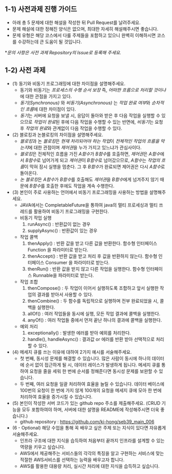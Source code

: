 ## 1-1) 사전과제 진행 가이드

- 아래 총 5 문제에 대한 해설을 작성한 뒤 Pull Request를 날려주세요.
- 문제 해설에 대한 정해진 양식은 없으며, 최대한 자세히 해설해주시면 좋습니다.
- 문제 유형은 해당 코스에서 다룰 주제들을 포함하고 있으니 완벽히 이해하시면 코스를 수강하는데 큰 도움이 될 것입니다.

**문의 사항은 사전 과제 Repository의 Issue로 등록해 주세요.*
  


## 1-2) 사전 과제

- (1) 동기와 비동기 프로그래밍에 대한 차이점을 설명해주세요.
  - 동기와 비동기는 *프로세스의 수행 순서 보장* 즉, *어떠한 흐름으로 처리할 것이냐*에 대한 관점을 가지고 있다.
  - *동기(Synchronous)* 와 *비동기(Asynchronous)* 는 *작업 완료 여부*와 *순차적인 흐름*에 대한 차이점이 있다.
  - *동기*는 서버에 요청을 보낼 시, 응답이 돌아와 받은 후 다음 작업을 실행할 수 있으므로 *작업이 완료*된 후에 다음 작업을 수행할 수 있는 반면에, *비동기*는 요청 후 *작업의 완료*와 관계없이 다음 작업을 수행할 수 있다.
- (2) 블로킹과 논블로킹의 차이점을 설명해주세요.
  - *블로킹*과 논 *블로킹*은 *현재 처리되어야 하는 작업*이 *전체적인 작업의 흐름을 막는지*에 대한 관점이며 *제어권*을 누가 가지고 있느냐가 관심사이다.
  - *블로킹*은 전체적인 흐름을 가진 *A함수*가 *B함수*를 호출하면, *제어권*은 *A함수*에서 *B함수*로 넘어가게 되고 *제어권*이 *B함수*로 넘어갔으므로, *A함수*는 *작업의 흐름*이 막혀 잠시 실행을 멈춘다. 그 후 *B함수*가 완료되면 제어권은 다시 *A함수*로 돌아온다.
  - *논 블로킹*은 *A함수*가 *B함수*를 호출해도 *제어권*을 *B함수*에게 넘겨주지 않기 때문에 *B함수*를 호출한 후에도 작업을 계속 수행한다.
- (3) 본인이 주로 사용하는 언어에서 비동기 프로그래밍을 사용하는 방법을 설명해주세요.
  - JAVA에서는 CompletableFuture을 통하여 java의 멀티 프로세싱과 멀티 쓰레드를 활용하여 비동기 프로그래밍을 구현한다.
  - 비동기 작업 실행
    1. runAsync() : 반환값이 없는 경우
    2. supplyAsync() : 반환값이 있는 경우
  - 작업 콜백
    1. thenApply() : 반환 값을 받고 다른 값을 반환한다. 함수형 인터페이스 Function 을 파라미터로 받는다.
    2. thenAccept() : 반환 값을 받고 처리 후 값을 반환하지 않는다. 함수형 인터페이스 Consumer 을 파라미터로 받는다.
    3. thenRun() : 반환 값을 받지 않고 다른 작업을 실행한다. 함수형 인터페이스 Runnable을 파라미터로 받는다.
  - 작업 조합
    1. thenCompose() : 두 작업이 이어서 실행하도록 조합하고 앞서 실행한 작업의 결과를 받아서 사용할 수 있다.
    2. thenCombine() : 두 함수를 독립적으로 실행하며 전부 완료되었을 시, 콜백을 실행한다.
    3. allOf() : 여러 작업들을 동시에 실행, 모든 작업 결과에 콜백을 실행한다.
    4. anyOf() : 여러 작업들 중에서 먼저 끝난 하나의 결과에 콜백을 실행한다.
  - 예외 처리
    1. exceptionally() : 발생한 에러를 받아 예외를 처리한다.
    2. handle(), handleAsync() : 결과값 or 에러를 반환 받아 선택적으로 처리할 수 있다.
- (4) 메세지 큐를 쓰는 이유에 대하여 2가지 예시를 서술해주세요.
  - 첫 번째, 동시성 문제를 해결할 수 있습니다. 많은 사람이 동시에 하나의 데이터에 순서 없이 접근하게 될 시, 데이터 레이스가 발생하게 됩니다. 메세지 큐를 통하여 요청을 줄을 세워 한 번에 순서를 정해준다면 동시성 문제를 보완할 수 있습니다.
  - 두 번째, 여러 요청을 일괄 처리하여 효율을 늘릴 수 있습니다. 데이터 베이스에 100번의 요청이 한 번에 가지 않게 100개의 요청을 메세지 큐에 모아 한 번에 처리하여 효율을 증가시킬 수 있습니다.
- (5) 본인이 작성한 서버 코드가 있는 github repo 주소를 제출해주세요. (CRUD 기능을 모두 포함하여야 하며, 서버에 대한 설명을 README에 작성해주시면 더욱 좋습니다.) 
  - github repository : https://github.com/ki-hong/seb39_main_006 
- (6 - Optional) 해당 수업을 통해 꼭 배우고 싶은 주제 또는 지식이 있다면 자유롭게 서술해주세요.
  - 인프라 구조에 대한 지식을 습득하여 처음부터 끝까지 인프라를 설계할 수 있는 역량을 키우고 싶습니다. 
  - AWS에서 제공해주는 서비스들의 각각의 특징을 알고 구현하는 서비스에 맞는 적절한 AWS서비스를 선택하는 능력을 배우고자 합니다.
  - AWS를 활용한 대용량 처리, 실시간 처리에 대한 지식을 습득하고 싶습니다.
